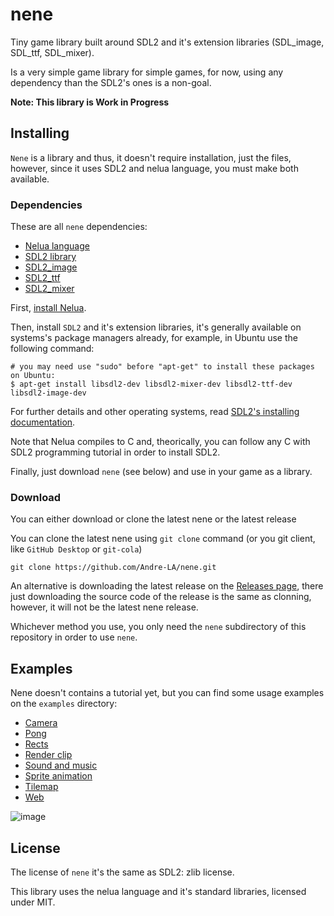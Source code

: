 # nene
Tiny game library built around SDL2 and it's extension libraries (SDL_image, SDL_ttf, SDL_mixer).

Is a very simple game library for simple games, for now, using any dependency than the SDL2's ones is a
 non-goal.

**Note: This library is Work in Progress**

## Installing
`Nene` is a library and thus, it doesn't require installation, just the files, however, since it uses SDL2 and nelua language,
you must make both available.

### Dependencies
These are all `nene` dependencies:

- [Nelua language](https://nelua.io/)
- [SDL2 library](https://www.libsdl.org/)
- [SDL2_image](https://www.libsdl.org/projects/SDL_image/)
- [SDL2_ttf](https://www.libsdl.org/projects/SDL_ttf/)
- [SDL2_mixer](https://www.libsdl.org/projects/SDL_mixer/)

First, [install Nelua](https://nelua.io/installing/).

Then, install `SDL2` and it's extension libraries, it's generally available on systems's package managers already, for example, in Ubuntu use the following command:

```
# you may need use "sudo" before "apt-get" to install these packages on Ubuntu:
$ apt-get install libsdl2-dev libsdl2-mixer-dev libsdl2-ttf-dev libsdl2-image-dev
```

For further details and other operating systems, read [SDL2's installing documentation](https://wiki.libsdl.org/Installation).

Note that Nelua compiles to C and, theorically, you can follow any C with SDL2 programming tutorial in order to install SDL2.

Finally, just download `nene` (see below) and use in your game as a library.

### Download
You can either download or clone the latest nene or the latest release

You can clone the latest nene using `git clone` command (or you git client, like `GitHub Desktop` or `git-cola`)

```
git clone https://github.com/Andre-LA/nene.git
```

An alternative is downloading the latest release on the [Releases page](https://github.com/Andre-LA/nene/releases), there
just downloading the source code of the release is the same as clonning, however, it will not be the latest nene release.

Whichever method you use, you only need the `nene` subdirectory of this repository in order to use `nene`.

## Examples
Nene doesn't contains a tutorial yet, but you can find some usage examples on the `examples` directory:

- [Camera](examples/camera.nelua)
- [Pong](examples/pong.nelua)
- [Rects](examples/rects.nelua)
- [Render clip](examples/render_clip.nelua)
- [Sound and music](examples/sound_and_music.nelua)
- [Sprite animation](examples/sprite_animation.nelua)
- [Tilemap](examples/tilemap.nelua)
- [Web](examples/web.nelua)

![image](https://user-images.githubusercontent.com/8538122/127941148-8597cb04-1bac-49cc-9ba1-909f199be996.png)

## License
The license of `nene` it's the same as SDL2: zlib license.

This library uses the nelua language and it's standard libraries, licensed under MIT.
